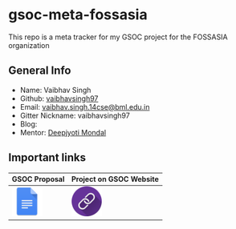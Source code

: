 # gsoc-meta-fossasia

This repo is a meta tracker for my GSOC project for the FOSSASIA organization

## General Info

- Name: Vaibhav Singh
- Github: [vaibhavsingh97](https://github.com/vaibhavsingh97)
- Email: [vaibhav.singh.14cse@bml.edu.in](vaibhav.singh.14cse@bml.edu.in)
- Gitter Nickname: vaibhavsingh97
- Blog:
- Mentor: [Deepjyoti Mondal](https://github.com/djmgit)

## Important links

| GSOC Proposal | Project on GSOC Website |
|---------------|-------------------------|
|   [<img src="images/docs.png" alt="Drawing" height="60px"/>](https://github.com/vaibhavsingh97/gsoc-meta-fossasia/blob/master/notes/gsoc-proposal.pdf)           |   [<img src="images/link.png" alt="Drawing" height="60px"/>](https://summerofcode.withgoogle.com/projects/#5601468132884480)                     |
